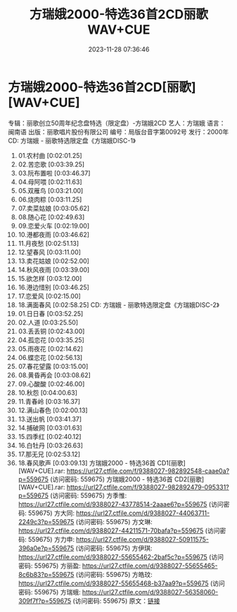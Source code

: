 ﻿---
title: 方瑞娥2000-特选36首2CD丽歌WAV+CUE
date: 2023-11-28 07:36:46
categories: WAV车载音乐、镜像
tags: 华语中文
---
# 方瑞娥2000-特选36首2CD[丽歌][WAV+CUE]

专辑：丽歌创立50周年纪念盘特选（限定盘）-方瑞娥2CD
艺人：方瑞娥
语言：闽南语
出版：丽歌唱片股份有限公司
编号：局版台音字第0092号
发行：2000年
CD: 方瑞娥 - 丽歌特选限定盘《方瑞娥DISC-1》
01. 01.农村曲 [0:02:01.25]
02. 02.苦恋歌 [0:03:39.25]
03. 03.阮布置啦 [0:03:46.37]
04. 04.母阿喂 [0:02:11.63]
05. 05.双雁鸟 [0:03:21.00]
06. 06.烧肉粽 [0:03:11.25]
07. 07.卖菜姑娘 [0:03:05.62]
08. 08.随心花 [0:02:49.63]
09. 09.恋爱火车 [0:02:19.00]
10. 10.港都夜雨 [0:03:46.62]
11. 11.月夜愁 [0:02:51.13]
12. 12.望春风 [0:03:11.00]
13. 13.卖花姑娘 [0:02:52.00]
14. 14.秋风夜雨 [0:03:39.00]
15. 15.欲怎样 [0:03:12.00]
16. 16.港边惜别 [0:03:46.25]
17. 17.恋爱风 [0:02:15.00]
18. 18.满面春风 [0:02:58.25]
CD: 方瑞娥 - 丽歌特选限定盘《方瑞娥DISC-2》
01. 01.日日春 [0:03:52.25]
02. 02.人道 [0:03:25.50]
03. 03.丢丢铜 [0:02:43.00]
04. 04.孤恋花 [0:03:35.25]
05. 05.雨夜花 [0:02:14.62]
06. 06.蝶恋花 [0:02:56.13]
07. 07.春花望露 [0:03:15.00]
08. 08.黄昏再会 [0:03:08.62]
09. 09.心酸酸 [0:02:46.00]
10. 10.秋怨 [0:04:00.63]
11. 11.青春岭 [0:03:16.37]
12. 12.满山春色 [0:02:00.13]
13. 13.送出帆 [0:03:41.37]
14. 14.捕破网 [0:03:01.63]
15. 15.四季红 [0:02:40.12]
16. 16.白牡丹 [0:03:26.63]
17. 17.那无兄 [0:02:53.12]
18. 18.春风歌声 [0:03:09.13]
方瑞娥2000 - 特选36首 CD1[丽歌][WAV+CUE].rar: https://url27.ctfile.com/f/9388027-982892548-caae0a?p=559675
(访问密码: 559675)
方瑞娥2000 - 特选36首 CD2[丽歌][WAV+CUE].rar: https://url27.ctfile.com/f/9388027-982892479-095331?p=559675
(访问密码: 559675)
方季惟: https://url27.ctfile.com/d/9388027-43778514-2aaae6?p=559675
(访问密码: 559675)
方大同: https://url27.ctfile.com/d/9388027-44063711-2249c3?p=559675
(访问密码: 559675)
方文琳: https://url27.ctfile.com/d/9388027-44211571-70bafa?p=559675
(访问密码: 559675)
方力申: https://url27.ctfile.com/d/9388027-50911575-396a0e?p=559675
(访问密码: 559675)
方伊琪: https://url27.ctfile.com/d/9388027-55655462-2baf5c?p=559675
(访问密码: 559675)
方丽盈: https://url27.ctfile.com/d/9388027-55655465-8c6b83?p=559675
(访问密码: 559675)
方皓玟: https://url27.ctfile.com/d/9388027-55655468-b37aa9?p=559675
(访问密码: 559675)
方瑞蛾: https://url27.ctfile.com/d/9388027-56358060-309f7f?p=559675
(访问密码: 559675)
原文：[链接](https://blog.sina.com.cn/s/blog_1647c7e76010313uv.html)